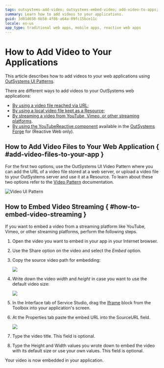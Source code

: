 ```yaml
---
tags: outsystems-add-video; outsystems-embed-video; add-video-to-apps; embed-video-to-apps; 
summary: Learn how to add videos to your applications.
guid: 3d01d650-6b50-4f86-a64a-09fc15bce11c
locale: en-us
app_type: traditional web apps, mobile apps, reactive web apps
---
```


# How to Add Video to Your Applications

This article describes how to add videos to your web applications using [OutSystems UI Patterns](https://outsystemsui.outsystems.com/OutSystemsUIWebsite/PatternOverview).

There are different ways to add videos to your OutSystems web applications:

* [By using a video file reached via URL](#add-video-files-to-your-app);
* [By using a local video file kept as a Resource](#add-video-files-to-your-app);
* [By streaming a video from YouTube, Vimeo, or other streaming platforms](#how-to-embed-video-streaming).
* [By using the YouTubeReactive component](https://www.outsystems.com/forge/component-overview/8604/youtubereactive) available in the [OutSystems Forge](https://www.outsystems.com/forge/) for (Reactive Web only).


## How to Add Video Files to Your Web Application { #add-video-files-to-your-app }

For the first two options, use the OutSystems UI Video Pattern where you can add the URL of a video file stored at a web server, or upload a video file to your OutSystems server and use it at a Resource. To learn about these two options refer to the [Video Pattern](https://success.outsystems.com/Documentation/11/Developing_an_Application/Design_UI/Patterns/Using_Web_Patterns/Controls/Video) documentation.

![Video UI Pattern](images/video-ui-pattern.png)


## How to Embed Video Streaming  { #how-to-embed-video-streaming }

If you want to embed a video from a streaming platform like YouTube, Vimeo, or other streaming platforms, perform the following steps.

1. Open the video you want to embed in your app in your Internet browser.

1. Use the Share option on the video and select the *Embed* option.

1. Copy the source video path for embedding:

    ![](images/youtube-embed-code.png)

1. Write down the video *width* and *height* in case you want to use the default video size:

    ![](<images/youtube-embed-code-details.png?width=350>)

1. In the Interface tab of Service Studio, drag the [Iframe](https://success.outsystems.com/Documentation/11/Developing_an_Application/Design_UI/Patterns/Using_Web_Patterns/Utilities/Iframe) block from the Toolbox into your application's screen.

1. At the Properties tab paste the embed URL into the SourceURL field.

    ![](<images/iframe-source-url.png>)

1. Type the video title. This field is optional.

1. Type the Height and Width values you wrote down to embed the video with its default size or use your own values. This field is optional.

Your video is now embedded in your application.
    

